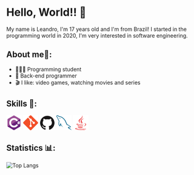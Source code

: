 # Hello, World!! 👋
My name is Leandro, I'm 17 years old and I'm from Brazil! I started in the programming world in 2020, I'm very interested in software engineering.

## About me🤗:

 - 👨🏻‍💻 Programming student
 - 🔢 Back-end programmer
 - 🎬 I like: video games, watching movies and series
 ## Skills 👾:
<div>
    <p aling="center">
    <img height="40" src="https://raw.githubusercontent.com/devicons/devicon/master/icons/csharp/csharp-original.svg" style="max-width:100%;">
    <img height="40" src="https://raw.githubusercontent.com/devicons/devicon/master/icons/git/git-original.svg" style="max-width:100%;">
    <img height="40" src="https://raw.githubusercontent.com/devicons/devicon/master/icons/github/github-original.svg" style="max-width:100%;">
    <img height="40" src="https://raw.githubusercontent.com/devicons/devicon/master/icons/mysql/mysql-original.svg" style="max-width:100%;">
    <img height="40" src="https://raw.githubusercontent.com/devicons/devicon/master/icons/java/java-plain.svg" style="max-width:100%;">
    </p>  
</div>

## Statistics 📊:
![Top Langs](https://github-readme-stats.vercel.app/api/top-langs/?username=llfmaia&layout=compact)




 

